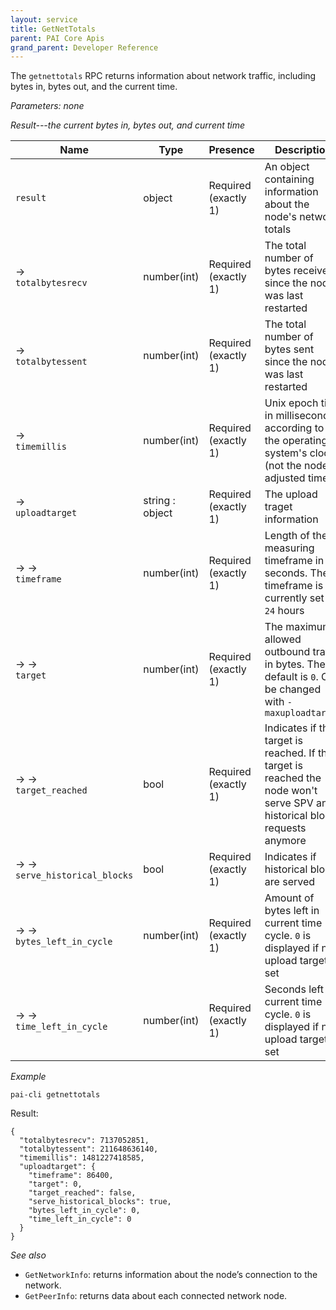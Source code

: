 ```yaml
---
layout: service
title: GetNetTotals
parent: PAI Core Apis
grand_parent: Developer Reference
---
```



The `getnettotals` RPC returns information about network traffic, including bytes in, bytes out, and the current time.

*Parameters: none*

*Result---the current bytes in, bytes out, and current time*

| Name | Type      | Presence            | Description
|------|-----------|---------------------|-------------
| `result`  | object | Required<br>(exactly 1) | An object containing information about the node's network totals
| →<br>`totalbytesrecv` | number(int) | Required<br>(exactly 1) | The total number of bytes received since the node was last restarted
| →<br>`totalbytessent` | number(int) | Required<br>(exactly 1) | The total number of bytes sent since the node was last restarted
| →<br>`timemillis` | number(int) | Required<br>(exactly 1) | Unix epoch time in milliseconds according to the operating system's clock (not the node adjusted time)
| →<br>`uploadtarget` | string : <br>object | Required<br>(exactly 1) | The upload traget information
| → →<br>`timeframe` | number(int) | Required<br>(exactly 1) | Length of the measuring timeframe in seconds.  The timeframe is currently set to `24` hours
| → →<br>`target` | number(int) | Required<br>(exactly 1) | The maximum allowed outbound traffic in bytes.  The default is `0`.  Can be changed with `-maxuploadtarget`
| → →<br>`target_reached` | bool | Required<br>(exactly 1) | Indicates if the target is reached.  If the target is reached the node won't serve SPV and historical block requests anymore
| → →<br>`serve_historical_blocks` | bool | Required<br>(exactly 1) | Indicates if historical blocks are served
| → →<br>`bytes_left_in_cycle` | number(int) | Required<br>(exactly 1) | Amount of bytes left in current time cycle.  `0` is displayed if no upload target is set
| → →<br>`time_left_in_cycle` | number(int) | Required<br>(exactly 1) | Seconds left in current time cycle.  `0` is displayed if no upload target is set

*Example*

```
pai-cli getnettotals
```

Result:

```
{
  "totalbytesrecv": 7137052851,
  "totalbytessent": 211648636140,
  "timemillis": 1481227418585,
  "uploadtarget": {
    "timeframe": 86400,
    "target": 0,
    "target_reached": false,
    "serve_historical_blocks": true,
    "bytes_left_in_cycle": 0,
    "time_left_in_cycle": 0
  }
}
```

*See also*

* `GetNetworkInfo`: returns information about the node’s connection to the network.
* `GetPeerInfo`: returns data about each connected network node.
